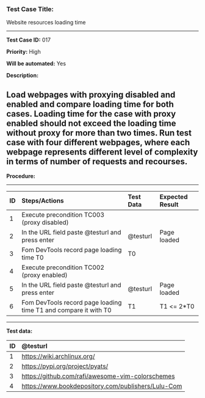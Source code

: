 
### Test Case Title: ###

 Website resources loading time									

---
**Test Case ID:** 017

**Priority:** High

**Will be automated:** Yes

**Description:**

Load webpages with proxying disabled and enabled and compare loading time for both cases. Loading time for the case with proxy enabled should not exceed
the loading time without proxy for more than two times.
Run test case with four different webpages, where each webpage represents different level of complexity in terms of number of requests and recourses.
---

**Procedure:**

___

|      ID       | Steps/Actions |  Test Data  | Expected Result |
| :------------ |:--------------| :---------- | :-------------- |
|       1       | Execute precondition TC003 (proxy disabled) |  |  |
|       2       | In the URL field paste @testurl and press enter | @testurl | Page loaded |
|       3       | Fom DevTools record page loading time T0 | T0 |  |
|       4       | Execute precondition TC002 (proxy enabled) |  |  |
|       5       | In the URL field paste @testurl and press enter | @testurl | Page loaded |
|       6       | Fom DevTools record page loading time T1 and compare it with T0 | T1 | T1 <= 2*T0 |

---

**Test data:**

|      ID       | @testurl |
| :------------ |:--------------|
|       1       | https://wiki.archlinux.org/ |
|       2       | https://pypi.org/project/pyats/ |
|       3       | https://github.com/rafi/awesome-vim-colorschemes |
|       4       | https://www.bookdepository.com/publishers/Lulu-Com |

